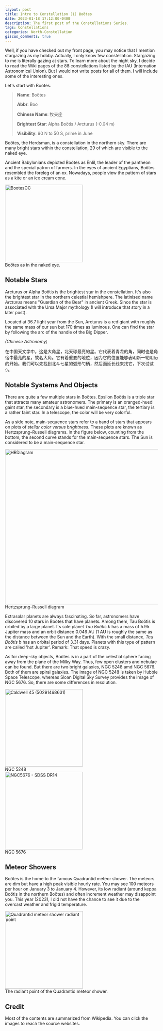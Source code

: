 ```yaml
---
layout: post
title: Intro to Constellation (1) Boötes
date: 2023-01-18 17:12:00-0400
description: The first post of the Constellations Series.
tags: Constellations
categories: North-Constellation
giscus_comments: true
---
```


Well, if you have checked out my front page, you may notice that I mention stargazing as my hobby. Actually, I only know few constellation. Stargazing to me is literally gazing at stars. To learn more about the night sky, I decide to read the Wiki pages of the 88 constellations listed by the IAU (Internation Astronomical Union). But I would not write posts for all of them. I will include some of the interesting ones. 

Let's start with Boötes.  
> **Name**: Boötes 
> 
> **Abbr**: Boo
> 
> **Chinese Name**: 牧夫座
> 
> **Brightest Star**: Alpha Boötis / Arcturus (-0.04 m)
> 
> **Visibility**: 90 N to 50 S, prime in June

Boötes, the Herdsman, is a constellation in the northern sky. There are many bright stars within the constellation, 29 of which are visible to the naked eye. 

Ancient Babylonians depicted Boötes as Enlil, the leader of the pantheon and the special patron of farmers. In the eyes of ancient Egyptians, Boötes resembled the foreleg of an ox. Nowadays, people view the pattern of stars as a kite or an ice cream cone. 

<div class="caption">
    <a title="Till Credner, CC BY-SA 3.0 &lt;https://creativecommons.org/licenses/by-sa/3.0&gt;, via Wikimedia Commons" href="https://commons.wikimedia.org/wiki/File:BootesCC.jpg"><img width="256" alt="BootesCC" src="https://upload.wikimedia.org/wikipedia/commons/b/bb/BootesCC.jpg"></a>
</div>
<div class="caption">
   Boötes as in the naked eye.
</div>

## Notable Stars 
Arcturus or Alpha Boötis is the brightest star in the constellation. It's also the brightest star in the northern celestial hemishpere. The latinised name *Arcturus* means "Guardian of the Bear" in ancient Greek. Since the star is associated with the Ursa Major mythology (I will introduce that story in a later post).  

Located at 36.7 light year from the Sun, Arcturus is a red giant with roughly the same mass of our sun but 170 times as luminous. One can find the star by following the arc of the handle of the Big Dipper.

*(Chinese Astronomy)*

在中国天文学中，这是大角星，北天球最亮的星。它代表着青龙的角，同时也是角宿中最亮的星，故名大角。它有着重要的地位，因为它的位置能够表明新一轮阴历的开始。我们可以先找到北斗七星的弧形勺柄，然后画延长线来找它，下次试试 :)。

## Notable Systems And Objects 
There are quite a few multiple stars in Boötes. Epsilon Boötis is a triple star that attracts many amateur astronomers. The primary is an oranged-hued gaint star, the secondary is a blue-hued main-sequence star, the tertiary is a rather faint star. In a telescope, the color will be very colorful. 

As a side note, main-sequence stars refer to a band of stars that appears on plots of *stellar color versus brightness*. These plots are known as Hertzsprung–Russell diagrams. In the figure below, counting from the bottom, the second curve stands for the main-sequence stars. The Sun is considered to be a main-sequence star.

<div class="caption">
    <a title="Richard Powell, CC BY-SA 2.5 &lt;https://creativecommons.org/licenses/by-sa/2.5&gt;, via Wikimedia Commons" href="https://commons.wikimedia.org/wiki/File:HRDiagram.png"><img width="512" alt="HRDiagram" src="https://upload.wikimedia.org/wikipedia/commons/thumb/6/6b/HRDiagram.png/512px-HRDiagram.png"></a>
</div>
<div class="caption">
   Hertzsprung–Russell diagram
</div>

Extrasolar planets are always fascinating. So far, astronomers have discovered 10 stars in Boötes that have planets. Among them, Tau Boötis is orbited by a large planet. Its sole planet *Tau Boötis b* has a mass of 5.95 Jupiter mass and an orbit distance 0.046 AU (1 AU is roughly the same as the distance between the Sun and the Earth). With the small distance, *Tau Boötis b* has an orbital period of 3.31 days. Planets with this type of pattern are called 'hot Jupiter'. Remark: That speed is crazy.

As for deep-sky objects, Boötes is in a part of the celestial sphere facing away from the plane of the Milky Way. Thus, few open clusters and nebulae can be found. But there are two bright galaxies, NGC 5248 amd NGC 5676. Both of them are spiral galaxies. The image of NGC 5248 is taken by Hubble Space Telescope, whereas Sloan Digital Sky Survey provides the image of NGC 5676. So, there are some differences in resolution.

<div class="caption">
    <a title="NASA Hubble Space Telescope, CC BY 2.0 &lt;https://creativecommons.org/licenses/by/2.0&gt;, via Wikimedia Commons" href="https://commons.wikimedia.org/wiki/File:Caldwell_45_(50291468631).jpg"><img width="256" alt="Caldwell 45 (50291468631)" src="https://upload.wikimedia.org/wikipedia/commons/thumb/2/23/Caldwell_45_%2850291468631%29.jpg/128px-Caldwell_45_%2850291468631%29.jpg"></a>
</div>
<div class="caption">
   NGC 5248
</div>

<div class="caption">
    <a title="Sloan Digital Sky Survey, CC BY 4.0 &lt;https://creativecommons.org/licenses/by/4.0&gt;, via Wikimedia Commons" href="https://commons.wikimedia.org/wiki/File:NGC5676_-_SDSS_DR14.jpg"><img width="256" alt="NGC5676 - SDSS DR14" src="https://upload.wikimedia.org/wikipedia/commons/thumb/c/c2/NGC5676_-_SDSS_DR14.jpg/128px-NGC5676_-_SDSS_DR14.jpg"></a>
</div>
<div class="caption">
    NGC 5676
</div>

## Meteor Showers
Boötes is the home to the famous Quadrantid meteor shower. The meteors are dim but have a high peak visible hourly rate. You may see 100 meteors per hour on January 3 to January 4. However, its low radiant (around keppa Boötis in the northern Boötes) and often increment weather may disappoint you. This year (2023), I did not have the chance to see it due to the overcast weather and frigid temperature. 
<div class="caption">
    <a title="EarthSky Communications, Inc., CC BY-SA 3.0 &lt;https://creativecommons.org/licenses/by-sa/3.0&gt;, via Wikimedia Commons" href="https://commons.wikimedia.org/wiki/File:Quadrantid_meteor_shower_radiant_point.jpeg"><img width="256" alt="Quadrantid meteor shower radiant point" src="https://upload.wikimedia.org/wikipedia/commons/6/66/Quadrantid_meteor_shower_radiant_point.jpeg"></a>
</div>
<div class="caption">
    The radiant point of the Quadrantid meteor shower.
</div>

## Credit
Most of the contents are summarized from Wikipedia. You can click the images to reach the source websites. 